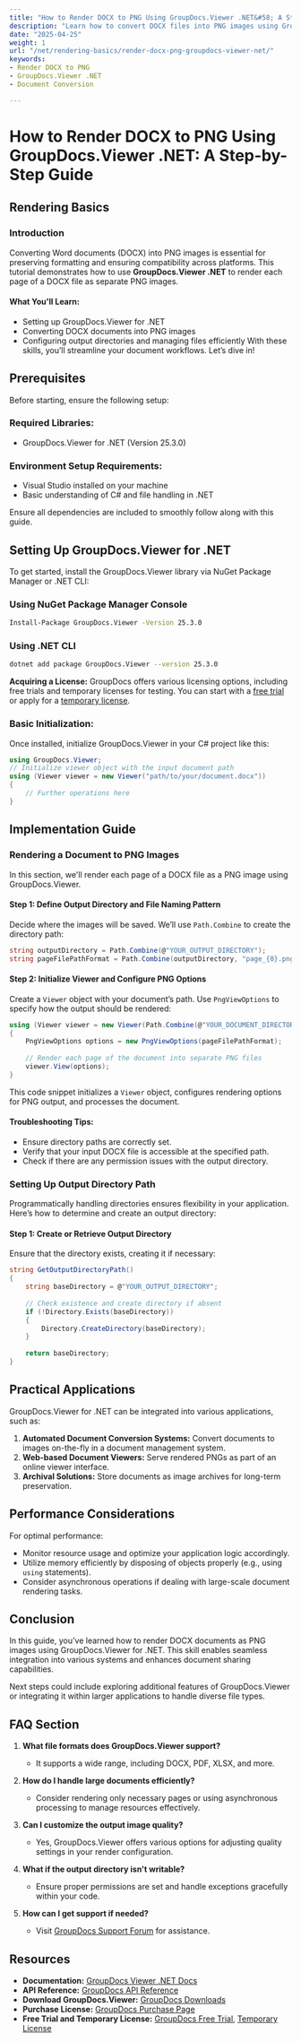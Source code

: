```yaml
---
title: "How to Render DOCX to PNG Using GroupDocs.Viewer .NET&#58; A Step-by-Step Guide"
description: "Learn how to convert DOCX files into PNG images using GroupDocs.Viewer for .NET. This guide covers setup, implementation, and practical applications."
date: "2025-04-25"
weight: 1
url: "/net/rendering-basics/render-docx-png-groupdocs-viewer-net/"
keywords:
- Render DOCX to PNG
- GroupDocs.Viewer .NET
- Document Conversion

---
```



# How to Render DOCX to PNG Using GroupDocs.Viewer .NET: A Step-by-Step Guide
## Rendering Basics
### Introduction
Converting Word documents (DOCX) into PNG images is essential for preserving formatting and ensuring compatibility across platforms. This tutorial demonstrates how to use **GroupDocs.Viewer .NET** to render each page of a DOCX file as separate PNG images.

#### What You'll Learn:
- Setting up GroupDocs.Viewer for .NET
- Converting DOCX documents into PNG images
- Configuring output directories and managing files efficiently
With these skills, you’ll streamline your document workflows. Let’s dive in!

## Prerequisites
Before starting, ensure the following setup:

### Required Libraries:
- GroupDocs.Viewer for .NET (Version 25.3.0)

### Environment Setup Requirements:
- Visual Studio installed on your machine
- Basic understanding of C# and file handling in .NET

Ensure all dependencies are included to smoothly follow along with this guide.

## Setting Up GroupDocs.Viewer for .NET
To get started, install the GroupDocs.Viewer library via NuGet Package Manager or .NET CLI:

### Using NuGet Package Manager Console
```bash
Install-Package GroupDocs.Viewer -Version 25.3.0
```

### Using .NET CLI
```bash
dotnet add package GroupDocs.Viewer --version 25.3.0
```

**Acquiring a License:**
GroupDocs offers various licensing options, including free trials and temporary licenses for testing. You can start with a [free trial](https://releases.groupdocs.com/viewer/net/) or apply for a [temporary license](https://purchase.groupdocs.com/temporary-license/).

### Basic Initialization:
Once installed, initialize GroupDocs.Viewer in your C# project like this:
```csharp
using GroupDocs.Viewer;
// Initialize viewer object with the input document path
using (Viewer viewer = new Viewer("path/to/your/document.docx"))
{
    // Further operations here
}
```

## Implementation Guide
### Rendering a Document to PNG Images
In this section, we'll render each page of a DOCX file as a PNG image using GroupDocs.Viewer.

#### Step 1: Define Output Directory and File Naming Pattern
Decide where the images will be saved. We’ll use `Path.Combine` to create the directory path:
```csharp
string outputDirectory = Path.Combine(@"YOUR_OUTPUT_DIRECTORY");
string pageFilePathFormat = Path.Combine(outputDirectory, "page_{0}.png"); // Naming pattern for each page image
```

#### Step 2: Initialize Viewer and Configure PNG Options
Create a `Viewer` object with your document’s path. Use `PngViewOptions` to specify how the output should be rendered:
```csharp
using (Viewer viewer = new Viewer(Path.Combine(@"YOUR_DOCUMENT_DIRECTORY", "SAMPLE_DOCX")))
{
    PngViewOptions options = new PngViewOptions(pageFilePathFormat);
    
    // Render each page of the document into separate PNG files
    viewer.View(options);
}
```
This code snippet initializes a `Viewer` object, configures rendering options for PNG output, and processes the document.

#### Troubleshooting Tips:
- Ensure directory paths are correctly set.
- Verify that your input DOCX file is accessible at the specified path.
- Check if there are any permission issues with the output directory.

### Setting Up Output Directory Path
Programmatically handling directories ensures flexibility in your application. Here’s how to determine and create an output directory:

#### Step 1: Create or Retrieve Output Directory
Ensure that the directory exists, creating it if necessary:
```csharp
string GetOutputDirectoryPath()
{
    string baseDirectory = @"YOUR_OUTPUT_DIRECTORY";
    
    // Check existence and create directory if absent
    if (!Directory.Exists(baseDirectory))
    {
        Directory.CreateDirectory(baseDirectory);
    }
    
    return baseDirectory;
}
```

## Practical Applications
GroupDocs.Viewer for .NET can be integrated into various applications, such as:
1. **Automated Document Conversion Systems:** Convert documents to images on-the-fly in a document management system.
2. **Web-based Document Viewers:** Serve rendered PNGs as part of an online viewer interface.
3. **Archival Solutions:** Store documents as image archives for long-term preservation.

## Performance Considerations
For optimal performance:
- Monitor resource usage and optimize your application logic accordingly.
- Utilize memory efficiently by disposing of objects properly (e.g., using `using` statements).
- Consider asynchronous operations if dealing with large-scale document rendering tasks.

## Conclusion
In this guide, you’ve learned how to render DOCX documents as PNG images using GroupDocs.Viewer for .NET. This skill enables seamless integration into various systems and enhances document sharing capabilities.

Next steps could include exploring additional features of GroupDocs.Viewer or integrating it within larger applications to handle diverse file types.

## FAQ Section
1. **What file formats does GroupDocs.Viewer support?**
   - It supports a wide range, including DOCX, PDF, XLSX, and more.

2. **How do I handle large documents efficiently?**
   - Consider rendering only necessary pages or using asynchronous processing to manage resources effectively.

3. **Can I customize the output image quality?**
   - Yes, GroupDocs.Viewer offers various options for adjusting quality settings in your render configuration.

4. **What if the output directory isn't writable?**
   - Ensure proper permissions are set and handle exceptions gracefully within your code.

5. **How can I get support if needed?**
   - Visit [GroupDocs Support Forum](https://forum.groupdocs.com/c/viewer/10) for assistance.

## Resources
- **Documentation:** [GroupDocs Viewer .NET Docs](https://docs.groupdocs.com/viewer/net/)
- **API Reference:** [GroupDocs API Reference](https://reference.groupdocs.com/viewer/net/)
- **Download GroupDocs.Viewer:** [GroupDocs Downloads](https://releases.groupdocs.com/viewer/net/)
- **Purchase License:** [GroupDocs Purchase Page](https://purchase.groupdocs.com/buy)
- **Free Trial and Temporary License:** [GroupDocs Free Trial](https://releases.groupdocs.com/viewer/net/), [Temporary License](https://purchase.groupdocs.com/temporary-license/)
